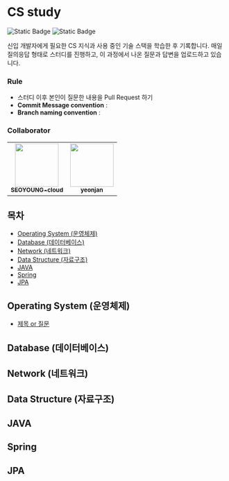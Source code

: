 # CS study

![Static Badge](https://img.shields.io/badge/since-2023.06.05-%2391a3e5?style=flat-square) ![Static Badge](https://img.shields.io/badge/author-seoyoung%2C_yeonjin-%23d396db?style=flat-square)

신입 개발자에게 필요한 CS 지식과 사용 중인 기술 스택을 학습한 후 기록합니다.
매일 질의응답 형태로 스터디를 진행하고, 이 과정에서 나온 질문과 답변을 업로드하고 있습니다.

### Rule

- 스터디 이후 본인이 질문한 내용을 Pull Request 하기
- **Commit Message convention** :
- **Branch naming convention** :

### Collaborator

<table>
  <tr>
   <td align="center">
   <a href="https://github.com/SEOYOUNG-cloud"><img src="https://avatars.githubusercontent.com/SEOYOUNG-cloud" width="100px;" alt=""/>
       <br /><sub><b>SEOYOUNG-cloud</b><br></sub></a>
   </td>
   <td align="center">
       <a href="https://github.com/yeonjan"><img src="https://avatars.githubusercontent.com/yeonjan" width="100px;" alt=""/>
   <br /><sub><b>yeonjan</b><br></sub></a></td>
  </tr>
</table>

## 목차

- [Operating System (운영체제)](#operating-system-운영체제)
- [Database (데이터베이스)](#database-데이터베이스)
- [Network (네트워크)](#network-네트워크)
- [Data Structure (자료구조)](#data-structure-자료구조)
- [JAVA](#java)
- [Spring](#spring)
- [JPA](#jpa)

## Operating System (운영체제)

- [제목 or 질문](/s/book-example)

## Database (데이터베이스)

## Network (네트워크)

## Data Structure (자료구조)

## JAVA

## Spring

## JPA
